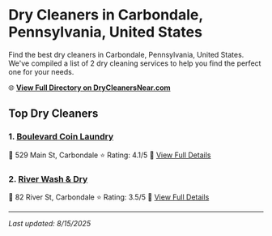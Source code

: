 # Dry Cleaners in Carbondale, Pennsylvania, United States

Find the best dry cleaners in Carbondale, Pennsylvania, United States. We've compiled a list of 2 dry cleaning services to help you find the perfect one for your needs.

🌐 **[View Full Directory on DryCleanersNear.com](https://drycleanersnear.com/city/US/Pennsylvania/Carbondale)**

## Top Dry Cleaners

### 1. [Boulevard Coin Laundry](https://drycleanersnear.com/dryCleaner/6860f2eb9e55fd3072cb3837/boulevard-coin-laundry)
📍 529 Main St, Carbondale
⭐ Rating: 4.1/5
🔗 [View Full Details](https://drycleanersnear.com/dryCleaner/6860f2eb9e55fd3072cb3837/boulevard-coin-laundry)

### 2. [River Wash & Dry](https://drycleanersnear.com/dryCleaner/6860f2ee9e55fd3072cb392d/river-wash-dry)
📍 82 River St, Carbondale
⭐ Rating: 3.5/5
🔗 [View Full Details](https://drycleanersnear.com/dryCleaner/6860f2ee9e55fd3072cb392d/river-wash-dry)


---

*Last updated: 8/15/2025*

